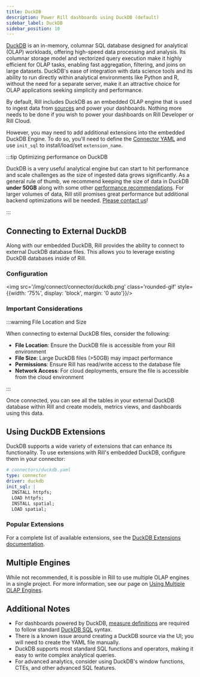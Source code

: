 ```yaml
---
title: DuckDB
description: Power Rill dashboards using DuckDB (default)
sidebar_label: DuckDB
sidebar_position: 10
---
```


[DuckDB](https://duckdb.org/why_duckdb.html) is an in-memory, columnar SQL database designed for analytical (OLAP) workloads, offering high-speed data processing and analysis. Its columnar storage model and vectorized query execution make it highly efficient for OLAP tasks, enabling fast aggregation, filtering, and joins on large datasets. DuckDB's ease of integration with data science tools and its ability to run directly within analytical environments like Python and R, without the need for a separate server, make it an attractive choice for OLAP applications seeking simplicity and performance.

By default, Rill includes DuckDB as an embedded OLAP engine that is used to ingest data from [sources](/connect) and power your dashboards. Nothing more needs to be done if you wish to power your dashboards on Rill Developer or Rill Cloud. 

However, you may need to add additional extensions into the embedded DuckDB Engine. To do so, you'll need to define the [Connector YAML](/reference/project-files/connectors#duckdb) and use `init_sql` to install/load/set `extension_name`.

:::tip Optimizing performance on DuckDB

DuckDB is a very useful analytical engine but can start to hit performance and scale challenges as the size of ingested data grows significantly. As a general rule of thumb, we recommend keeping the size of data in DuckDB **under 50GB** along with some other [performance recommendations](/guides/performance). For larger volumes of data, Rill still promises great performance but additional backend optimizations will be needed. [Please contact us](/contact)!

:::

## Connecting to External DuckDB

Along with our embedded DuckDB, Rill provides the ability to connect to external DuckDB database files. This allows you to leverage existing DuckDB databases inside of Rill.

### Configuration

<img src='/img/connect/connector/duckdb.png' class='rounded-gif' style={{width: '75%', display: 'block', margin: '0 auto'}}/>
<br />

### Important Considerations

:::warning File Location and Size

When connecting to external DuckDB files, consider the following:

- **File Location**: Ensure the DuckDB file is accessible from your Rill environment
- **File Size**: Large DuckDB files (>50GB) may impact performance
- **Permissions**: Ensure Rill has read/write access to the database file
- **Network Access**: For cloud deployments, ensure the file is accessible from the cloud environment

:::


Once connected, you can see all the tables in your external DuckDB database within Rill and create models, metrics views, and dashboards using this data.


## Using DuckDB Extensions

DuckDB supports a wide variety of extensions that can enhance its functionality. To use extensions with Rill's embedded DuckDB, configure them in your connector:

```yaml
# connectors/duckdb.yaml
type: connector
driver: duckdb
init_sql: |
  INSTALL httpfs;
  LOAD httpfs;
  INSTALL spatial;
  LOAD spatial;
```

### Popular Extensions

For a complete list of available extensions, see the [DuckDB Extensions documentation](https://duckdb.org/docs/extensions/overview).

## Multiple Engines 

While not recommended, it is possible in Rill to use multiple OLAP engines in a single project. For more information, see our page on [Using Multiple OLAP Engines](/connect/olap/multiple-olap).

## Additional Notes

- For dashboards powered by DuckDB, [measure definitions](/build/metrics-view/#measures) are required to follow standard [DuckDB SQL](https://duckdb.org/docs/sql/introduction) syntax.
- There is a known issue around creating a DuckDB source via the UI; you will need to create the YAML file manually.
- DuckDB supports most standard SQL functions and operators, making it easy to write complex analytical queries.
- For advanced analytics, consider using DuckDB's window functions, CTEs, and other advanced SQL features.